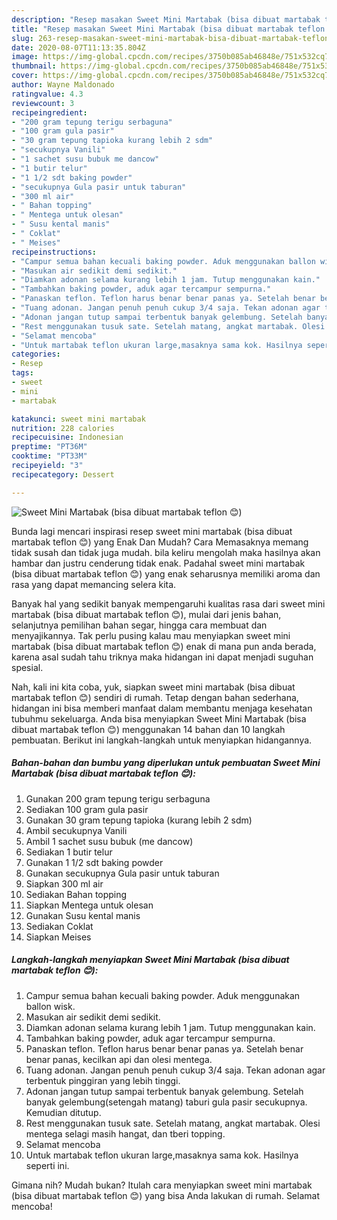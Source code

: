 ```yaml
---
description: "Resep masakan Sweet Mini Martabak (bisa dibuat martabak teflon 😊) | Cara Buat Sweet Mini Martabak (bisa dibuat martabak teflon 😊) Yang Bikin Ngiler"
title: "Resep masakan Sweet Mini Martabak (bisa dibuat martabak teflon 😊) | Cara Buat Sweet Mini Martabak (bisa dibuat martabak teflon 😊) Yang Bikin Ngiler"
slug: 263-resep-masakan-sweet-mini-martabak-bisa-dibuat-martabak-teflon-cara-buat-sweet-mini-martabak-bisa-dibuat-martabak-teflon-yang-bikin-ngiler
date: 2020-08-07T11:13:35.804Z
image: https://img-global.cpcdn.com/recipes/3750b085ab46848e/751x532cq70/sweet-mini-martabak-bisa-dibuat-martabak-teflon-😊-foto-resep-utama.jpg
thumbnail: https://img-global.cpcdn.com/recipes/3750b085ab46848e/751x532cq70/sweet-mini-martabak-bisa-dibuat-martabak-teflon-😊-foto-resep-utama.jpg
cover: https://img-global.cpcdn.com/recipes/3750b085ab46848e/751x532cq70/sweet-mini-martabak-bisa-dibuat-martabak-teflon-😊-foto-resep-utama.jpg
author: Wayne Maldonado
ratingvalue: 4.3
reviewcount: 3
recipeingredient:
- "200 gram tepung terigu serbaguna"
- "100 gram gula pasir"
- "30 gram tepung tapioka kurang lebih 2 sdm"
- "secukupnya Vanili"
- "1 sachet susu bubuk me dancow"
- "1 butir telur"
- "1 1/2 sdt baking powder"
- "secukupnya Gula pasir untuk taburan"
- "300 ml air"
- " Bahan topping"
- " Mentega untuk olesan"
- " Susu kental manis"
- " Coklat"
- " Meises"
recipeinstructions:
- "Campur semua bahan kecuali baking powder. Aduk menggunakan ballon wisk."
- "Masukan air sedikit demi sedikit."
- "Diamkan adonan selama kurang lebih 1 jam. Tutup menggunakan kain."
- "Tambahkan baking powder, aduk agar tercampur sempurna."
- "Panaskan teflon. Teflon harus benar benar panas ya. Setelah benar benar panas, kecilkan api dan olesi mentega."
- "Tuang adonan. Jangan penuh penuh cukup 3/4 saja. Tekan adonan agar terbentuk pinggiran yang lebih tinggi."
- "Adonan jangan tutup sampai terbentuk banyak gelembung. Setelah banyak gelembung(setengah matang) taburi gula pasir secukupnya. Kemudian ditutup."
- "Rest menggunakan tusuk sate. Setelah matang, angkat martabak. Olesi mentega selagi masih hangat, dan tberi topping."
- "Selamat mencoba"
- "Untuk martabak teflon ukuran large,masaknya sama kok. Hasilnya seperti ini."
categories:
- Resep
tags:
- sweet
- mini
- martabak

katakunci: sweet mini martabak 
nutrition: 228 calories
recipecuisine: Indonesian
preptime: "PT36M"
cooktime: "PT33M"
recipeyield: "3"
recipecategory: Dessert

---
```



![Sweet Mini Martabak (bisa dibuat martabak teflon 😊)](https://img-global.cpcdn.com/recipes/3750b085ab46848e/751x532cq70/sweet-mini-martabak-bisa-dibuat-martabak-teflon-😊-foto-resep-utama.jpg)

Bunda lagi mencari inspirasi resep sweet mini martabak (bisa dibuat martabak teflon 😊) yang Enak Dan Mudah? Cara Memasaknya memang tidak susah dan tidak juga mudah. bila keliru mengolah maka hasilnya akan hambar dan justru cenderung tidak enak. Padahal sweet mini martabak (bisa dibuat martabak teflon 😊) yang enak seharusnya memiliki aroma dan rasa yang dapat memancing selera kita.

Banyak hal yang sedikit banyak mempengaruhi kualitas rasa dari sweet mini martabak (bisa dibuat martabak teflon 😊), mulai dari jenis bahan, selanjutnya pemilihan bahan segar, hingga cara membuat dan menyajikannya. Tak perlu pusing kalau mau menyiapkan sweet mini martabak (bisa dibuat martabak teflon 😊) enak di mana pun anda berada, karena asal sudah tahu triknya maka hidangan ini dapat menjadi suguhan spesial.




Nah, kali ini kita coba, yuk, siapkan sweet mini martabak (bisa dibuat martabak teflon 😊) sendiri di rumah. Tetap dengan bahan sederhana, hidangan ini bisa memberi manfaat dalam membantu menjaga kesehatan tubuhmu sekeluarga. Anda bisa menyiapkan Sweet Mini Martabak (bisa dibuat martabak teflon 😊) menggunakan 14 bahan dan 10 langkah pembuatan. Berikut ini langkah-langkah untuk menyiapkan hidangannya.

<!--inarticleads1-->

##### Bahan-bahan dan bumbu yang diperlukan untuk pembuatan Sweet Mini Martabak (bisa dibuat martabak teflon 😊):

1. Gunakan 200 gram tepung terigu serbaguna
1. Sediakan 100 gram gula pasir
1. Gunakan 30 gram tepung tapioka (kurang lebih 2 sdm)
1. Ambil secukupnya Vanili
1. Ambil 1 sachet susu bubuk (me dancow)
1. Sediakan 1 butir telur
1. Gunakan 1 1/2 sdt baking powder
1. Gunakan secukupnya Gula pasir untuk taburan
1. Siapkan 300 ml air
1. Sediakan  Bahan topping
1. Siapkan  Mentega untuk olesan
1. Gunakan  Susu kental manis
1. Sediakan  Coklat
1. Siapkan  Meises




<!--inarticleads2-->

##### Langkah-langkah menyiapkan Sweet Mini Martabak (bisa dibuat martabak teflon 😊):

1. Campur semua bahan kecuali baking powder. Aduk menggunakan ballon wisk.
1. Masukan air sedikit demi sedikit.
1. Diamkan adonan selama kurang lebih 1 jam. Tutup menggunakan kain.
1. Tambahkan baking powder, aduk agar tercampur sempurna.
1. Panaskan teflon. Teflon harus benar benar panas ya. Setelah benar benar panas, kecilkan api dan olesi mentega.
1. Tuang adonan. Jangan penuh penuh cukup 3/4 saja. Tekan adonan agar terbentuk pinggiran yang lebih tinggi.
1. Adonan jangan tutup sampai terbentuk banyak gelembung. Setelah banyak gelembung(setengah matang) taburi gula pasir secukupnya. Kemudian ditutup.
1. Rest menggunakan tusuk sate. Setelah matang, angkat martabak. Olesi mentega selagi masih hangat, dan tberi topping.
1. Selamat mencoba
1. Untuk martabak teflon ukuran large,masaknya sama kok. Hasilnya seperti ini.




Gimana nih? Mudah bukan? Itulah cara menyiapkan sweet mini martabak (bisa dibuat martabak teflon 😊) yang bisa Anda lakukan di rumah. Selamat mencoba!
